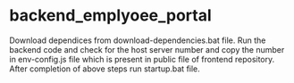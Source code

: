 # backend_emplyoee_portal
Download dependices from download-dependencies.bat file.
Run the backend code and check for the host server number and copy the number in env-config.js file which is present in public file of frontend repository.
After completion of above steps run startup.bat file.

